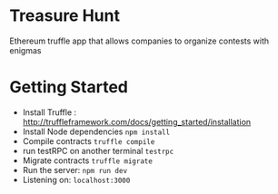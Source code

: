 # Treasure Hunt
Ethereum truffle app that allows companies to organize contests with enigmas

# Getting Started

- Install Truffle : http://truffleframework.com/docs/getting_started/installation
- Install Node dependencies `npm install`
- Compile contracts `truffle compile`
- run testRPC on another terminal `testrpc`
- Migrate contracts `truffle migrate`
- Run the server: `npm run dev`
- Listening on: `localhost:3000`